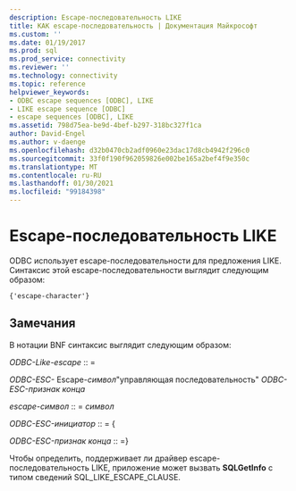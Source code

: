 ```yaml
---
description: Escape-последовательность LIKE
title: КАК escape-последовательность | Документация Майкрософт
ms.custom: ''
ms.date: 01/19/2017
ms.prod: sql
ms.prod_service: connectivity
ms.reviewer: ''
ms.technology: connectivity
ms.topic: reference
helpviewer_keywords:
- ODBC escape sequences [ODBC], LIKE
- LIKE escape sequence [ODBC]
- escape sequences [ODBC], LIKE
ms.assetid: 798d75ea-be9d-4bef-b297-318bc327f1ca
author: David-Engel
ms.author: v-daenge
ms.openlocfilehash: d32b0470cb2adf0960e23dac17d8cb4942f296c0
ms.sourcegitcommit: 33f0f190f962059826e002be165a2bef4f9e350c
ms.translationtype: MT
ms.contentlocale: ru-RU
ms.lasthandoff: 01/30/2021
ms.locfileid: "99184398"
---
```

# <a name="like-escape-sequence"></a>Escape-последовательность LIKE
ODBC использует escape-последовательности для предложения LIKE. Синтаксис этой escape-последовательности выглядит следующим образом:  
  
```  
{'escape-character'}  
```  
  
## <a name="remarks"></a>Замечания  
 В нотации BNF синтаксис выглядит следующим образом:  
  
 *ODBC-Like-escape* :: =  
  
 *ODBC-ESC-* Escape-*символ*"управляющая последовательность" *ODBC-ESC-признак конца*  
  
 *escape-символ* :: = *символ*  
  
 *ODBC-ESC-инициатор* :: = {  
  
 *ODBC-ESC-признак конца* :: =}  
  
 Чтобы определить, поддерживает ли драйвер escape-последовательность LIKE, приложение может вызвать **SQLGetInfo** с типом сведений SQL_LIKE_ESCAPE_CLAUSE.
